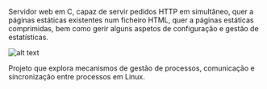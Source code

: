 Servidor web em C, capaz de servir pedidos HTTP em simultâneo, quer a páginas estáticas existentes num ficheiro HTML, quer
a páginas estáticas comprimidas, bem como gerir alguns aspetos de configuração e gestão de estatísticas.


![alt text](https://i.imgur.com/uaLKZxR.png)


Projeto que explora mecanismos de gestão de processos, comunicação e sincronização entre processos em Linux.
